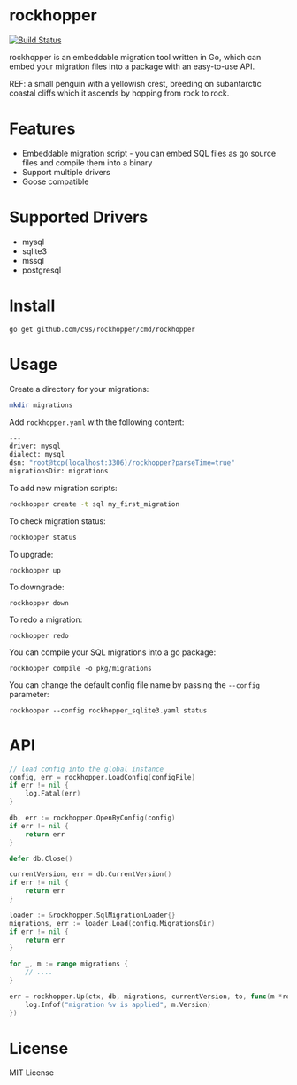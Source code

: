 rockhopper
======================

[![Build Status](https://travis-ci.org/c9s/rockhopper.svg?branch=main)](https://travis-ci.org/c9s/rockhopper)

rockhopper is an embeddable migration tool written in Go, which can embed your migration files into a package with an
easy-to-use API.

REF: a small penguin with a yellowish crest, breeding on subantarctic coastal cliffs which it ascends by hopping from rock to rock.

# Features

- Embeddable migration script - you can embed SQL files as go source files and compile them into a binary
- Support multiple drivers
- Goose compatible

# Supported Drivers

- mysql
- sqlite3
- mssql
- postgresql

# Install

```
go get github.com/c9s/rockhopper/cmd/rockhopper
```

# Usage

Create a directory for your migrations:

```sh
mkdir migrations
```

Add `rockhopper.yaml` with the following content:

```sh
---
driver: mysql
dialect: mysql
dsn: "root@tcp(localhost:3306)/rockhopper?parseTime=true"
migrationsDir: migrations
```

To add new migration scripts:

```sh
rockhopper create -t sql my_first_migration
```

To check migration status:

```sh
rockhopper status
```

To upgrade:

```shell
rockhopper up
```

To downgrade:

```shell
rockhopper down
```

To redo a migration:

```shell
rockhopper redo
```

You can compile your SQL migrations into a go package:

```shell
rockhopper compile -o pkg/migrations
```

You can change the default config file name by passing the `--config` parameter:

```shell
rockhooper --config rockhopper_sqlite3.yaml status
```

# API

```go
// load config into the global instance
config, err = rockhopper.LoadConfig(configFile)
if err != nil {
    log.Fatal(err)
}

db, err := rockhopper.OpenByConfig(config)
if err != nil {
    return err
}

defer db.Close()

currentVersion, err = db.CurrentVersion()
if err != nil {
    return err
}

loader := &rockhopper.SqlMigrationLoader{}
migrations, err := loader.Load(config.MigrationsDir)
if err != nil {
    return err
}

for _, m := range migrations {
	// ....
}

err = rockhopper.Up(ctx, db, migrations, currentVersion, to, func(m *rockhopper.Migration) {
    log.Infof("migration %v is applied", m.Version)
})
```

# License

MIT License

